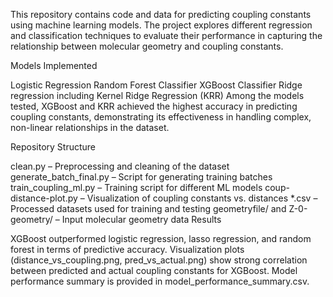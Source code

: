 This repository contains code and data for predicting coupling constants using machine learning models. The project explores different regression and classification techniques to evaluate their performance in capturing the relationship between molecular geometry and coupling constants.

Models Implemented

Logistic Regression
Random Forest Classifier
XGBoost Classifier
Ridge regression including Kernel Ridge Regression (KRR)
Among the models tested, XGBoost and KRR achieved the highest accuracy in predicting coupling constants, demonstrating its effectiveness in handling complex, non-linear relationships in the dataset.

Repository Structure

clean.py – Preprocessing and cleaning of the dataset
generate_batch_final.py – Script for generating training batches
train_coupling_ml.py – Training script for different ML models
coup-distance-plot.py – Visualization of coupling constants vs. distances
*.csv – Processed datasets used for training and testing
geometryfile/ and Z-0-geometry/ – Input molecular geometry data
Results

XGBoost outperformed logistic regression, lasso regression, and random forest in terms of predictive accuracy.
Visualization plots (distance_vs_coupling.png, pred_vs_actual.png) show strong correlation between predicted and actual coupling constants for XGBoost.
Model performance summary is provided in model_performance_summary.csv.
